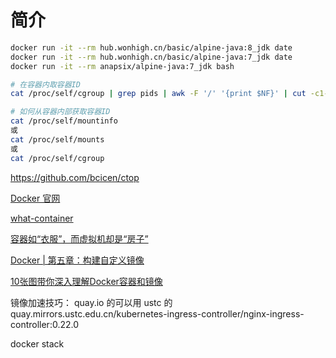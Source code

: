 # 简介

```sh
docker run -it --rm hub.wonhigh.cn/basic/alpine-java:8_jdk date
docker run -it --rm hub.wonhigh.cn/basic/alpine-java:7_jdk date
docker run -it --rm anapsix/alpine-java:7_jdk bash

# 在容器内取容器ID
cat /proc/self/cgroup | grep pids | awk -F '/' '{print $NF}' | cut -c1-12

# 如何从容器内部获取容器ID
cat /proc/self/mountinfo
或
cat /proc/self/mounts
或
cat /proc/self/cgroup
```

https://github.com/bcicen/ctop

[Docker 官网](https://www.docker.com)

[what-container](https://www.docker.com/resources/what-container)

[容器如“衣服”，而虚拟机却是“房子”](http://virtual.51cto.com/art/201803/568648.htm)

[Docker | 第五章：构建自定义镜像](https://hk.saowen.com/a/7e1f47946c6d437bd4e8cfcf91b06a4ccd51111cfc9d224aff01f22abd891f76)

[10张图带你深入理解Docker容器和镜像](http://dockone.io/article/783)


镜像加速技巧：
quay.io 的可以用 ustc 的
quay.mirrors.ustc.edu.cn/kubernetes-ingress-controller/nginx-ingress-controller:0.22.0

docker stack

